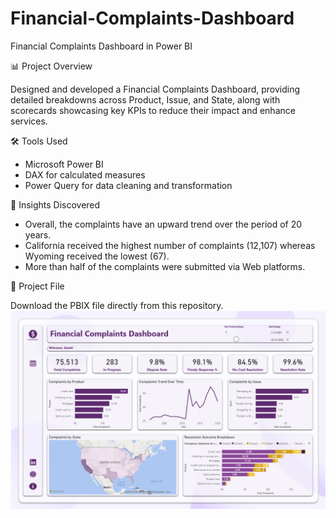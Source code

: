# Financial-Complaints-Dashboard
Financial Complaints Dashboard in Power BI

📊 Project Overview

Designed and developed a Financial Complaints Dashboard, providing detailed breakdowns across Product, Issue, and State, along with scorecards showcasing key KPIs to reduce their impact and enhance services.

🛠️ Tools Used
* Microsoft Power BI
* DAX for calculated measures
* Power Query for data cleaning and transformation

🧠 Insights Discovered
* Overall, the complaints have an upward trend over the period of 20 years.
* California received the highest number of complaints (12,107) whereas Wyoming received the lowest (67).
* More than half of the complaints were submitted via Web platforms.

📁 Project File

Download the PBIX file directly from this repository.
![Financial Complaints Dashboard.png](https://github.com/maulik-vyas/Financial-Complaints-Dashboard/blob/main/Financial%20Complaints%20Dashboard.png)


